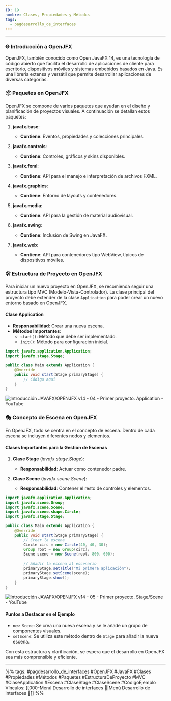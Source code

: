 ```yaml
---
ID: 19
nombre: Clases, Propiedades y Métodos
tags:
  - pagdesarrollo_de_interfaces
---
```

___
### 🌐 Introducción a OpenJFX

OpenJFX, también conocido como Open JavaFX 14, es una tecnología de código abierto que facilita el desarrollo de aplicaciones de cliente para escritorio, dispositivos móviles y sistemas embebidos basados en Java. Es una librería extensa y versátil que permite desarrollar aplicaciones de diversas categorías.

### 📦 Paquetes en OpenJFX

OpenJFX se compone de varios paquetes que ayudan en el diseño y planificación de proyectos visuales. A continuación se detallan estos paquetes:

1. **javafx.base**: 
   - **Contiene**: Eventos, propiedades y colecciones principales.
   
2. **javafx.controls**: 
   - **Contiene**: Controles, gráficos y skins disponibles.
   
3. **javafx.fxml**: 
   - **Contiene**: API para el manejo e interpretación de archivos FXML.
   
4. **javafx.graphics**: 
   - **Contiene**: Entorno de layouts y contenedores.
   
5. **javafx.media**: 
   - **Contiene**: API para la gestión de material audiovisual.
   
6. **javafx.swing**: 
   - **Contiene**: Inclusión de Swing en JavaFX.
   
7. **javafx.web**: 
   - **Contiene**: API para contenedores tipo WebView, típicos de dispositivos móviles.

### 🛠️ Estructura de Proyecto en OpenJFX

Para iniciar un nuevo proyecto en OpenJFX, se recomienda seguir una estructura tipo MVC (Modelo-Vista-Controlador). La clase principal del proyecto debe extender de la clase `Application` para poder crear un nuevo entorno basado en OpenJFX.

#### Clase Application

- **Responsabilidad**: Crear una nueva escena.
- **Métodos Importantes**: 
  - `start()`: Método que debe ser implementado.
  - `init()`: Método para configuración inicial.

```java
import javafx.application.Application;
import javafx.stage.Stage;

public class Main extends Application {
    @Override
    public void start(Stage primaryStage) {
        // Código aquí
    }
}
```

![Introducción JAVAFX/OPENJFX v14 - 04 - Primer proyecto. Application - YouTube](https://www.youtube.com/watch?v=N6OqTlSmV0Y)

### 🎭 Concepto de Escena en OpenJFX

En OpenJFX, todo se centra en el concepto de escena. Dentro de cada escena se incluyen diferentes nodos y elementos.

#### Clases Importantes para la Gestión de Escenas

1. **Clase Stage** (*javafx.stage.Stage*): 
   - **Responsabilidad**: Actuar como contenedor padre.
   
2. **Clase Scene** (*javafx.scene.Scene*): 
   - **Responsabilidad**: Contener el resto de controles y elementos.

```java
import javafx.application.Application;
import javafx.scene.Group;
import javafx.scene.Scene;
import javafx.scene.shape.Circle;
import javafx.stage.Stage;

public class Main extends Application {
    @Override
    public void start(Stage primaryStage) {
        // Crear la escena
        Circle circ = new Circle(40, 40, 30);
        Group root = new Group(circ);
        Scene scene = new Scene(root, 800, 600);
        
        // Añadir la escena al escenario
        primaryStage.setTitle("Mi primera aplicación");
        primaryStage.setScene(scene);
        primaryStage.show();
    }
}
```

![Introducción JAVAFX/OPENJFX v14 - 05 - Primer proyecto. Stage/Scene - YouTube](https://www.youtube.com/watch?v=MeuL448pHWE)

#### Puntos a Destacar en el Ejemplo

- `new Scene`: Se crea una nueva escena y se le añade un grupo de componentes visuales.
- `setScene`: Se utiliza este método dentro de `Stage` para añadir la nueva escena.

Con esta estructura y clarificación, se espera que el desarrollo en OpenJFX sea más comprensible y eficiente.

___
%%
tags: #pagdesarrollo_de_interfaces #OpenJFX #JavaFX #Clases #Propiedades #Métodos #Paquetes #EstructuraDeProyecto #MVC #ClaseApplication #Escena #ClaseStage #ClaseScene #CódigoEjemplo
Vínculos: [[000-Menú Desarrollo de interfaces 📃|Menú Desarrollo de interfaces 📃]]
%%